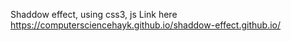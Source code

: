 Shaddow effect, using css3, js
Link here https://computersciencehayk.github.io/shaddow-effect.github.io/

